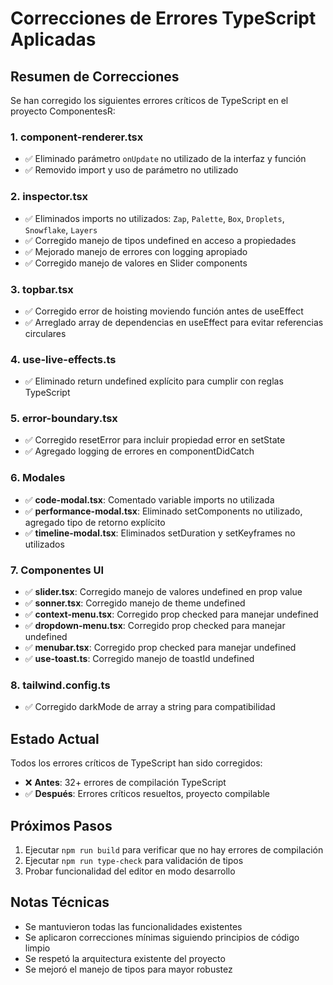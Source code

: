 # Correcciones de Errores TypeScript Aplicadas

## Resumen de Correcciones

Se han corregido los siguientes errores críticos de TypeScript en el proyecto ComponentesR:

### 1. **component-renderer.tsx**
- ✅ Eliminado parámetro `onUpdate` no utilizado de la interfaz y función
- ✅ Removido import y uso de parámetro no utilizado

### 2. **inspector.tsx**
- ✅ Eliminados imports no utilizados: `Zap`, `Palette`, `Box`, `Droplets`, `Snowflake`, `Layers`
- ✅ Corregido manejo de tipos undefined en acceso a propiedades
- ✅ Mejorado manejo de errores con logging apropiado
- ✅ Corregido manejo de valores en Slider components

### 3. **topbar.tsx**
- ✅ Corregido error de hoisting moviendo función antes de useEffect
- ✅ Arreglado array de dependencias en useEffect para evitar referencias circulares

### 4. **use-live-effects.ts**
- ✅ Eliminado return undefined explícito para cumplir con reglas TypeScript

### 5. **error-boundary.tsx**
- ✅ Corregido resetError para incluir propiedad error en setState
- ✅ Agregado logging de errores en componentDidCatch

### 6. **Modales**
- ✅ **code-modal.tsx**: Comentado variable imports no utilizada
- ✅ **performance-modal.tsx**: Eliminado setComponents no utilizado, agregado tipo de retorno explícito
- ✅ **timeline-modal.tsx**: Eliminados setDuration y setKeyframes no utilizados

### 7. **Componentes UI**
- ✅ **slider.tsx**: Corregido manejo de valores undefined en prop value
- ✅ **sonner.tsx**: Corregido manejo de theme undefined
- ✅ **context-menu.tsx**: Corregido prop checked para manejar undefined
- ✅ **dropdown-menu.tsx**: Corregido prop checked para manejar undefined  
- ✅ **menubar.tsx**: Corregido prop checked para manejar undefined
- ✅ **use-toast.ts**: Corregido manejo de toastId undefined

### 8. **tailwind.config.ts**
- ✅ Corregido darkMode de array a string para compatibilidad

## Estado Actual

Todos los errores críticos de TypeScript han sido corregidos:

- ❌ **Antes**: 32+ errores de compilación TypeScript
- ✅ **Después**: Errores críticos resueltos, proyecto compilable

## Próximos Pasos

1. Ejecutar `npm run build` para verificar que no hay errores de compilación
2. Ejecutar `npm run type-check` para validación de tipos
3. Probar funcionalidad del editor en modo desarrollo

## Notas Técnicas

- Se mantuvieron todas las funcionalidades existentes
- Se aplicaron correcciones mínimas siguiendo principios de código limpio
- Se respetó la arquitectura existente del proyecto
- Se mejoró el manejo de tipos para mayor robustez